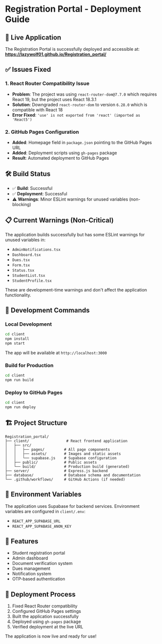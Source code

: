 # Registration Portal - Deployment Guide

## 🚀 Live Application
The Registration Portal is successfully deployed and accessible at:
**https://lazywolf01.github.io/Registration_portal/**

## ✅ Issues Fixed

### 1. React Router Compatibility Issue
- **Problem**: The project was using `react-router-dom@7.7.0` which requires React 19, but the project uses React 18.3.1
- **Solution**: Downgraded `react-router-dom` to version `6.28.0` which is compatible with React 18
- **Error Fixed**: `'use' is not exported from 'react' (imported as 'React5')`

### 2. GitHub Pages Configuration
- **Added**: Homepage field in `package.json` pointing to the GitHub Pages URL
- **Added**: Deployment scripts using `gh-pages` package
- **Result**: Automated deployment to GitHub Pages

## 🛠️ Build Status
- ✅ **Build**: Successful
- ✅ **Deployment**: Successful
- ⚠️ **Warnings**: Minor ESLint warnings for unused variables (non-blocking)

## 📋 Current Warnings (Non-Critical)
The application builds successfully but has some ESLint warnings for unused variables in:
- `AdminNotifications.tsx`
- `Dashboard.tsx`
- `Dues.tsx`
- `Form.tsx`
- `Status.tsx`
- `StudentList.tsx`
- `StudentProfile.tsx`

These are development-time warnings and don't affect the application functionality.

## 🔧 Development Commands

### Local Development
```bash
cd client
npm install
npm start
```
The app will be available at `http://localhost:3000`

### Build for Production
```bash
cd client
npm run build
```

### Deploy to GitHub Pages
```bash
cd client
npm run deploy
```

## 🏗️ Project Structure
```
Registration_portal/
├── client/                 # React frontend application
│   ├── src/
│   │   ├── pages/         # All page components
│   │   ├── assets/        # Images and static assets
│   │   └── supabase.js    # Supabase configuration
│   ├── public/            # Public assets
│   └── build/             # Production build (generated)
├── server/                # Express.js backend
├── database/              # Database schema and documentation
└── .github/workflows/     # GitHub Actions (if needed)
```

## 🔐 Environment Variables
The application uses Supabase for backend services. Environment variables are configured in `client/.env`:
- `REACT_APP_SUPABASE_URL`
- `REACT_APP_SUPABASE_ANON_KEY`

## 📱 Features
- Student registration portal
- Admin dashboard
- Document verification system
- Dues management
- Notification system
- OTP-based authentication

## 🚀 Deployment Process
1. Fixed React Router compatibility
2. Configured GitHub Pages settings
3. Built the application successfully
4. Deployed using `gh-pages` package
5. Verified deployment at the live URL

The application is now live and ready for use!
